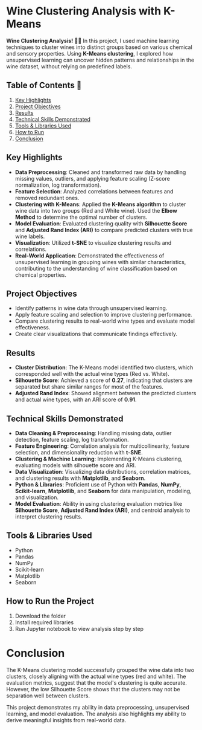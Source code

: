 # Wine Clustering Analysis with K-Means

**Wine Clustering Analysis!** 🍷✨ In this project, I used machine learning techniques to cluster wines into distinct groups based on various chemical and sensory properties. Using **K-Means clustering**, I explored how unsupervised learning can uncover hidden patterns and relationships in the wine dataset, without relying on predefined labels.

## Table of Contents 📑

1. [Key Highlights](#key-highlights)
2. [Project Objectives](#project-objectives)
3. [Results](#results)
4. [Technical Skills Demonstrated](#technical-skills-demonstrated)
5. [Tools & Libraries Used](#tools-libraries-used)
6. [How to Run](#how-to-run-the-project)
7. [Conclusion](#conclusion)

## Key Highlights

- **Data Preprocessing**: Cleaned and transformed raw data by handling missing values, outliers, and applying feature scaling (Z-score normalization, log transformation).
- **Feature Selection**: Analyzed correlations between features and removed redundant ones.
- **Clustering with K-Means**: Applied the **K-Means algorithm** to cluster wine data into two groups (Red and White wine). Used the **Elbow Method** to determine the optimal number of clusters.
- **Model Evaluation**: Evaluated clustering quality with **Silhouette Score** and **Adjusted Rand Index (ARI)** to compare predicted clusters with true wine labels.
- **Visualization**: Utilized **t-SNE** to visualize clustering results and correlations.
- **Real-World Application**: Demonstrated the effectiveness of unsupervised learning in grouping wines with similar characteristics, contributing to the understanding of wine classification based on chemical properties.

## Project Objectives

- Identify patterns in wine data through unsupervised learning.
- Apply feature scaling and selection to improve clustering performance.
- Compare clustering results to real-world wine types and evaluate model effectiveness.
- Create clear visualizations that communicate findings effectively.

## Results

- **Cluster Distribution**: The K-Means model identified two clusters, which corresponded well with the actual wine types (Red vs. White).
- **Silhouette Score**: Achieved a score of **0.27**, indicating that clusters are separated but share similar ranges for most of the features.
- **Adjusted Rand Index**: Showed alignment between the predicted clusters and actual wine types, with an ARI score of **0.91**.

## Technical Skills Demonstrated

- **Data Cleaning & Preprocessing**: Handling missing data, outlier detection, feature scaling, log transformation.
- **Feature Engineering**: Correlation analysis for multicollinearity, feature selection, and dimensionality reduction with **t-SNE**.
- **Clustering & Machine Learning**: Implementing K-Means clustering, evaluating models with silhouette score and ARI.
- **Data Visualization**: Visualizing data distributions, correlation matrices, and clustering results with **Matplotlib**, and **Seaborn**.
- **Python & Libraries**: Proficient use of Python with **Pandas**, **NumPy**, **Scikit-learn**, **Matplotlib**, and **Seaborn** for data manipulation, modeling, and visualization.
- **Model Evaluation**: Ability in using clustering evaluation metrics like **Silhouette Score**, **Adjusted Rand Index (ARI)**, and centroid analysis to interpret clustering results.

## Tools & Libraries Used

- Python
- Pandas
- NumPy
- Scikit-learn
- Matplotlib
- Seaborn

## How to Run the Project

1. Download the folder
2. Install required libraries
3. Run Jupyter notebook to view analysis step by step

# Conclusion

The K-Means clustering model successfully grouped the wine data into two clusters, closely aligning with the actual wine types (red and white). The evaluation metrics, suggest that the model's clustering is quite accurate. However, the low Silhouette Score shows that the clusters may not be separation well between clusters. 

This project demonstrates my ability in data preprocessing, unsupervised learning, and model evaluation. The analysis also highlights my ability to derive meaningful insights from real-world data.